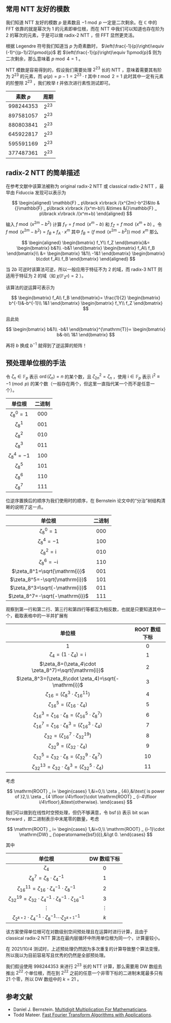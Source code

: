 ## 常用 NTT 友好的模数

我们知道 NTT 友好的模数 $p$ 是素数且 $-1\bmod{p}$ 一定是二次剩余。在 $\mathbb{C}$ 中的 FFT 依靠的就是幂次为 $1$ 的元素即单位根，而在 NTT 中我们可以知道也存在阶为 $2$ 的幂次的元素，于是可以做 radix-2 NTT ，但 FFT 显然更灵活。

根据 Legendre 符号我们知道当 $p$ 为奇素数时， $\left(\frac{-1}{p}\right)\equiv (-1)^{(p-1)/2}\pmod{p}$ 若 $\left(\frac{-1}{p}\right)\equiv 1\pmod{p}$ 则为二次剩余，那么意味着 $p\bmod 4=1$ 。

NTT 模数是容易得到的，假设我们需要处理 $2^{23}$ 长的 NTT ，意味着需要其有阶为 $2^{23}$ 的元素，而 $\varphi(p)=p-1=2^{23}\cdot t$ 其中 $t\bmod 2=1$ 此时其中一定有元素的阶整除 $2^{23}$ ，我们枚举 $t$ 并依次进行素性测试即可。

| 素数 $p$ | 周期 |
| :----: | :----: |
| $998244353$ | $2^{23}$ |
| $897581057$  | $2^{23}$ |
| $880803841$ | $2^{23}$ |
| $645922817$ | $2^{23}$ |
| $595591169$ | $2^{23}$ |
| $377487361$ | $2^{23}$ |

## radix-2 NTT 的简单描述

在参考文献中该算法被称为 original radix-2 NTT 或 classical radix-2 NTT ，最早由 Fiduccia 发现可以表示为

$$
\begin{aligned}
\mathbb{F} _ p\lbrack x\rbrack /(x^{2m}-b^2)&\to &{}\mathbb{F} _ p\lbrack x\rbrack /(x^m-b)\\
&\times &{}\mathbb{F} _ p\lbrack x\rbrack /(x^m+b)
\end{aligned}
$$

输入 $f\bmod (x^{2m}-b^2)$ 计算 $f_Y=f\bmod (x^m-b)$ 和 $f_Z=f\bmod (x^m+b)$ 。令 $f\bmod (x^{2m}-b^2)=f_B+f_A\cdot x^m$ 其中 $f_B=(f\bmod{(x^{2m}-b^2)})\bmod{x^m}$ 那么

$$
\begin{aligned}
\begin{bmatrix}
f_Y\\
f_Z
\end{bmatrix}&=
\begin{bmatrix}
b&1\\
-b&1
\end{bmatrix}
\begin{bmatrix}
f_A\\
f_B
\end{bmatrix}\\
&=
\begin{bmatrix}
1&1\\
-1&1
\end{bmatrix}
\begin{bmatrix}
b\cdot f_A\\
f_B
\end{bmatrix}
\end{aligned}
$$

当 $2b$ 可逆时该算法可逆，所以一般应用于特征不为 $2$ 的域，而 radix-3 NTT 则适用于特征为 $2$ 的域（如 $\chi (\mathbb{F} _ {2^n})=2$ ）。

该算法的逆运算可表示为

$$
\begin{bmatrix}
f_A\\
f_B
\end{bmatrix}=
\frac{1}{2}
\begin{bmatrix}
b^{-1}&-b^{-1}\\
1&1
\end{bmatrix}
\begin{bmatrix}
f_Y\\
f_Z
\end{bmatrix}
$$

且此处

$$
\begin{bmatrix}
b&1\\
-b&1
\end{bmatrix}^{\mathrm{T}}=
\begin{bmatrix}
b&-b\\
1&1
\end{bmatrix}
$$

再将 $b$ 换成 $b^{-1}$ 就得到了逆运算的矩阵！

## 预处理单位根的手法

令 $\zeta_n\in\mathbb{F} _ p$ 表示 $\operatorname{ord}(\zeta_n)=n$ 的某个数，且 $\zeta _ {2n}^2=\zeta_n$ ，使用 $\mathrm{i}\in\mathbb{F} _ p$ 表示 $\mathrm{i}^2\equiv -1\pmod{p}$ 的某个数（一般存在两个，但这里一直指代某一个而不是任意一个）。

| 单位根 | 二进制 |
| :-: | :-: |
| $\zeta_8^0=1$ | 000 |
| $\zeta_8^1$ | 001 |
| $\zeta_8^2$ | 010 |
| $\zeta_8^3$ | 011 |
| $\zeta_8^4=-1$ | 100 |
| $\zeta_8^5$ | 101 |
| $\zeta_8^6$ | 110 |
| $\zeta_8^7$ | 111 |

位逆序置换后的顺序为我们使用时的顺序，在 Bernstein 论文中的“分治”树结构清晰的说明了这一点。

| 单位根 | 二进制 |
| :-: | :-: |
| $\zeta_8^0=1$ | 000 |
| $\zeta_8^4=-1$ | 100 |
| $\zeta_8^2=\mathrm{i}$ | 010 |
| $\zeta_8^6=-\mathrm{i}$ | 110 |
| $\zeta_8^1=\sqrt{\mathrm{i}}$ | 001 |
| $\zeta_8^5=-\sqrt{\mathrm{i}}$ | 101 |
| $\zeta_8^3=\sqrt{-\mathrm{i}}$ | 011 |
| $\zeta_8^7=-\sqrt{-\mathrm{i}}$ | 111 |

观察到第一行和第二行、第三行和第四行等都互为相反数，也就是只要知道其中一个，截取表格中的一半并扩展有

| 单位根 | ROOT 数组下标 |
| :-: | :-: |
| $1$ | $0$ |
| $\zeta_4=(1\cdot \zeta_4)=\mathrm{i}$ | $1$ |
| $\zeta_8=(\zeta_4\cdot \zeta_8^7)=\sqrt{\mathrm{i}}$ | $2$ |
| $\zeta_8^3=(\zeta_8\cdot \zeta_4)=\sqrt{-\mathrm{i}}$ | $3$ |
| $\zeta _ {16}=(\zeta_8^3\cdot \zeta _ {16}^{11})$ | $4$ |
| $\zeta _ {16}^5=(\zeta _ {16}\cdot \zeta_4)$ | $5$ |
| $\zeta _ {16}^3=\zeta _ {16}\cdot\zeta_8=(\zeta _ {16}^5\cdot \zeta_8^7)$ | $6$ |
| $\zeta _ {16}^7=\zeta _ {16}\cdot\zeta_8^3=(\zeta _ {16}^3\cdot \zeta_4)$ | $7$ |
| $\zeta _ {32}=(\zeta _ {16}^7\cdot \zeta _ {32}^{19})$ | $8$ |
| $\zeta _ {32}^9=(\zeta _ {32}\cdot \zeta_4)$ | $9$ |
| $\zeta _ {32}^5=\zeta _ {32}\cdot \zeta_8=(\zeta _ {32}^9\cdot \zeta_8^7)$ | $10$ |
| $\zeta _ {32}^{13}=\zeta _ {32}\cdot \zeta_8^3=(\zeta _ {32}^5\cdot \zeta_4)$ | $11$ |

考虑

$$
\mathrm{ROOT} _ i=
\begin{cases}
1,&i=0,\\
\zeta _ {4i},&i\text{ is power of }2,\\
\zeta _ {4 \lfloor i/4\rfloor}\cdot \mathrm{ROOT} _ {i-4\lfloor i/4\rfloor},&\text{otherwise}.
\end{cases}
$$

我们可以做到在线性时空预处理，但仍不够满意，令 $\operatorname{bsf}(i)$ 表示 bit scan forward ，即二进制表示中末尾零的数量，考虑

$$
\mathrm{ROOT} _ i=
\begin{cases}
1,&i=0,\\
\mathrm{ROOT} _ {i-1}\cdot \mathrm{DW} _ {\operatorname{bsf}(i)},&i\gt 0.
\end{cases}
$$

其中

| 单位根 | DW 数组下标 |
| :-: | :-: |
| $\zeta_4$ | $0$ |
| $\zeta_8^7=\zeta_8\cdot \zeta_4^{-1}$ | $1$ |
| $\zeta _ {16}^{11}=\zeta _ {16}\cdot \zeta_4^{-1}\cdot \zeta_8^{-1}$ | $2$ |
| $\zeta _ {32}^{19}=\zeta _ {32}\cdot \zeta_4^{-1}\cdot \zeta_8^{-1}\cdot \zeta _ {16}^{-1}$ | $3$ |
| $\vdots$ | $\vdots$ |
| $\zeta _ {2^{k+2}}\cdot \zeta_4^{-1}\cdot \zeta_8^{-1}\cdots \zeta _ {2^{k+1}}^{-1}$ | $k$ |

该方案使得单位根可在对数级别空间预处理且在运算时进行计算，且由于 classical radix-2 NTT 算法在最内层循环中所用单位根为同一个，计算量较小。

在 2021/10/4 测试时，上述预处理仍然因为多次重复的计算导致整个算法变慢，所以我以为目前容易写且优秀的仍然是全部预处理。

我们假设使用 $998244353$ 来进行 $2^{23}$ 长的 NTT 计算，那么需要用 DW 数组去推出 $2^{22}$ 个单位根，而在到 $2^{22}$ 之前的任意一个非零下标的二进制末尾最多只有 $21$ 个零，所以 DW 数组中的 $k=21$ 。

## 参考文献

- Daniel J. Bernstein. [Multidigit Multiplication For Mathematicians](https://www.researchgate.net/publication/2370542_Multidigit_Multiplication_For_Mathematicians).
- Todd Mateer. [Fast Fourier Transform Algorithms with Applications](http://cr.yp.to/f2mult/mateer-thesis.pdf).